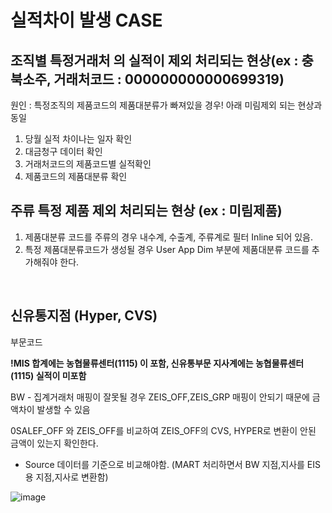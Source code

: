 # 실적차이 발생 CASE

## 조직별 특정거래처 의 실적이 제외 처리되는 현상(ex : 충북소주, 거래처코드 : 000000000000699319)  
원인 : 특정조직의 제품코드의 제품대분류가 빠져있을 경우! 아래 미림제외 되는 현상과 동일
1. 당월 실적 차이나는 일자 확인 
2. 대금청구 데이터 확인 
3. 거래처코드의 제품코드별 실적확인
4. 제품코드의 제품대분류 확인



## 주류 특정 제품 제외 처리되는 현상 (ex : 미림제품)  
1. 제품대분류 코드를 주류의 경우 내수계, 수출계, 주류계로 필터 Inline 되어 있음.
2. 특정 제품대분류코드가 생성될 경우 User App Dim 부분에 제품대분류 코드를 추가해줘야 한다.


</br>




## 신유통지점 (Hyper, CVS)
부문코드

**!MIS 합계에는 농협물류센터(1115) 이 포함, 신유통부문 지사계에는 농협물류센터(1115) 실적이 미포함**

BW - 집계거래처 매핑이 잘못될 경우 ZEIS_OFF,ZEIS_GRP 매핑이 안되기 때문에 금액차이 발생할 수 있음 

0SALEF_OFF 와 ZEIS_OFF를 비교하여 ZEIS_OFF의 CVS, HYPER로 변환이 안된 금액이 있는지 확인한다. 

  - Source 데이터를 기준으로 비교해야함. (MART 처리하면서 BW 지점,지사를 EIS용 지점,지사로 변환함)
  
![image](https://user-images.githubusercontent.com/57741822/135037883-40dc01f7-6093-4220-9bea-bbee2d226de2.png)
